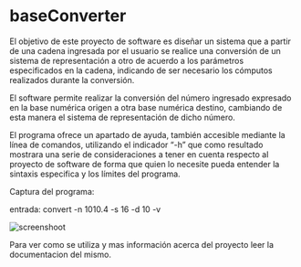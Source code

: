 # baseConverter

El objetivo de este proyecto de software es diseñar un sistema que a partir de una cadena
ingresada por el usuario se realice una conversión de un sistema de representación a otro
de acuerdo a los parámetros especificados en la cadena, indicando de ser necesario los
cómputos realizados durante la conversión.

El software permite realizar la conversión del número ingresado expresado en la base
numérica origen a otra base numérica destino, cambiando de esta manera el sistema de
representación de dicho número.

El programa ofrece un apartado de ayuda, también accesible mediante la línea de
comandos, utilizando el indicador “-h” que como resultado mostrara una serie de
consideraciones a tener en cuenta respecto al proyecto de software de forma que quien
lo necesite pueda entender la sintaxis especifica y los límites del programa.

Captura del programa:

entrada: convert -n 1010.4 -s 16 -d 10 -v

![screenshoot](https://github.com/alvaromosconi/baseConverter/blob/master/readmeImages/Sin%20t%C3%ADtulo.png)

Para ver como se utiliza y mas información acerca del proyecto leer la documentacion del mismo.

